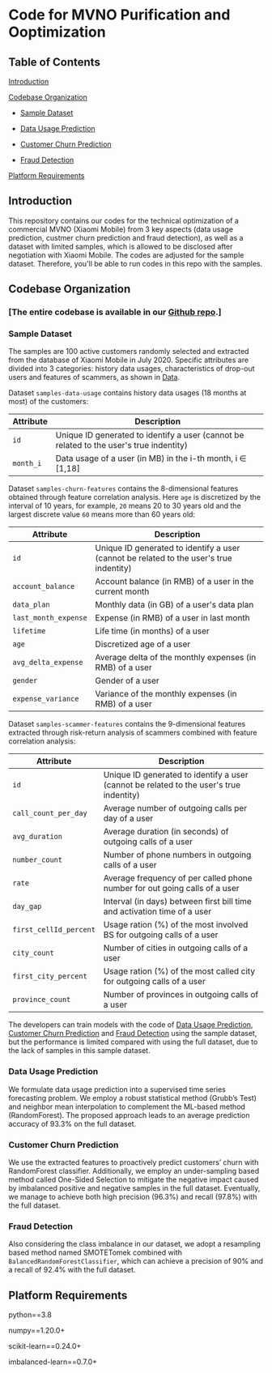 # Code for MVNO Purification and Ooptimization

## Table of Contents
[Introduction](#introduction)

[Codebase Organization](#codebase-organization)
 - [Sample Dataset](#sampled-dataset)

 - [Data Usage Prediction](#data-usage-prediction)

 - [Customer Churn Prediction](#custmer-churn-prediction)

 - [Fraud Detection](#fraud-detection)

[Platform Requirements](#platform-requirements)

## Introduction
This repository contains our codes for the technical optimization of a commercial MVNO (Xiaomi Mobile) from 3 key aspects (data usage prediction, custmer churn prediction and fraud detection), as well as a dataset with limited samples, which is allowed to be disclosed after negotiation with Xiaomi Mobile. The codes are adjusted for the sample dataset. Therefore, you'll be able to run codes in this repo with the samples.

## Codebase Organization

### [The entire codebase is available in our [Github repo](https://github.com/MVNO-Optimization/MVNO-Optimization.github.io).]

### Sample Dataset
The samples are 100 active customers randomly selected and extracted from the database of Xiaomi Mobile in July 2020. Specific attributes are divided into 3 categories: history data usages, characteristics of drop-out users and features of scammers, as shown in [Data](https://github.com/MVNO-Optimization/MVNO-Optimization.github.io/tree/main/data).

Dataset `samples-data-usage` contains history data usages (18 months at most) of the customers:

| Attribute | Description |
| ---- | ---- |
| `id` | Unique ID generated to identify a user (cannot be related to the user's true indentity) |
| `month_i` | Data usage of a user (in MB) in the i-th month, i ∈ [1,18] |

Dataset `samples-churn-features` contains the 8-dimensional features obtained through feature correlation analysis. Here `age` is discretized by the interval of 10 years, for example, `20` means 20 to 30 years old and the largest discrete value `60` means more than 60 years old:

| Attribute | Description |
| ---- | ---- |
| `id` | Unique ID generated to identify a user (cannot be related to the user's true indentity) |
| `account_balance` | Account balance (in RMB) of a user  in the current month |
| `data_plan` | Monthly data (in GB) of a user's data plan |
| `last_month_expense` | Expense (in RMB) of a user in last month |
| `lifetime` | Life time (in months) of a user |
| `age` | Discretized age of a user |
| `avg_delta_expense` | Average delta of the monthly expenses (in RMB) of a user |
| `gender` | Gender of a user |
| `expense_variance` | Variance of the monthly expenses (in RMB) of a user |

Dataset `samples-scammer-features` contains the 9-dimensional features extracted through risk-return analysis of scammers combined with feature correlation analysis:

| Attribute | Description |
| ---- | ---- |
| `id` | Unique ID generated to identify a user (cannot be related to the user's true indentity) |
| `call_count_per_day` | Average number of outgoing calls per day of a user |
| `avg_duration` | Average duration (in seconds) of outgoing calls of a user  |
| `number_count` | Number of phone numbers in outgoing calls of a user |
| `rate` | Average frequency of per called phone number for out going calls of a user |
| `day_gap` | Interval (in days) between first bill time and activation time of a user |
| `first_cellId_percent` | Usage ration (%) of the most involved BS for outgoing calls of a user |
| `city_count` | Number of cities in outgoing calls of a user |
| `first_city_percent` | Usage ration (%) of the most called city for outgoing calls of a user |
| `province_count` | Number of provinces in outgoing calls of a user |

The developers can train models with the code of [Data Usage Prediction](https://github.com/MVNO-Optimization/MVNO-Optimization.github.io/tree/main/data-usage-prediction), [Customer Churn Prediction](https://github.com/MVNO-Optimization/MVNO-Optimization.github.io/tree/main/customer-churn-prediction) and [Fraud Detection](https://github.com/MVNO-Optimization/MVNO-Optimization.github.io/tree/main/data-usage-prediction) using the sample dataset, but the performance is limited compared with using the full dataset, due to the lack of samples in this sample dataset.

### Data Usage Prediction
We formulate data usage prediction into a supervised time series forecasting problem. We employ a robust statistical method (Grubb’s Test) and neighbor mean interpolation to complement the ML-based method (RandomForest). The proposed approach leads to an average prediction accuracy of 93.3% on the full dataset.

### Customer Churn Prediction
We use the extracted features to proactively predict customers’ churn with RandomForest classifier. Additionally, we employ an under-sampling based method called One-Sided Selection to mitigate the negative impact caused by imbalanced positive and negative samples in the full dataset. Eventually, we manage to achieve both high precision (96.3%) and recall (97.8%) with the full dataset. 

### Fraud Detection
Also considering the class imbalance in our dataset, we adopt a resampling based method named SMOTETomek combined with `BalancedRandomForestClassifier`, which can achieve a precision of 90% and a recall of 92.4% with the full dataset.

## Platform Requirements
python==3.8

numpy==1.20.0+

scikit-learn==0.24.0+

imbalanced-learn==0.7.0+
